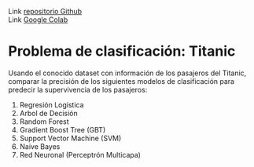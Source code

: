Link [repositorio Github](https://github.com/lidia-veli/Problema_Clasificacion_Titanic)  
Link [Google Colab](https://drive.google.com/file/d/1sCBXC6Fszfebnwf6dBX3oNiggYLNL35G/view?usp=sharing)

# Problema de clasificación: Titanic
Usando el conocido dataset con información de los pasajeros del Titanic, comparar la precisión de los siguientes modelos de clasificación para predecir la supervivencia de los pasajeros:
1. Regresión Logística
2. Arbol de Decisión
3. Random Forest
4. Gradient Boost Tree (GBT)
5. Support Vector Machine (SVM)
6. Naive Bayes
7. Red Neuronal (Perceptrón Multicapa)
